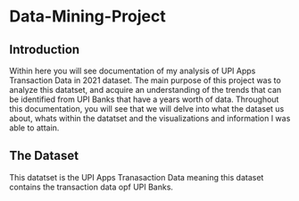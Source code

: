 # Data-Mining-Project

## Introduction

Within here you will see documentation of my analysis of UPI Apps Transaction Data in 2021 dataset. The main purpose of this project was to analyze this datatset, and acquire an understanding of the trends that can be identified from UPI Banks that have a years worth of data. Throughout this documentation, you will see that we will delve into what the dataset us about, whats within the datatset and the visualizations and information I was able to attain.

## The Dataset

This datatset is the UPI Apps Tranasaction Data meaning this dataset contains the transaction data opf UPI Banks.

